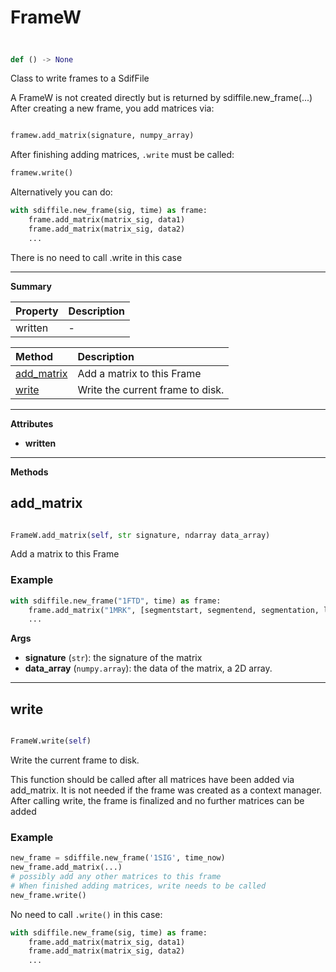 # FrameW
## 


```python

def () -> None

```


Class to write frames to a SdifFile


A FrameW is not created directly but is returned by sdiffile.new_frame(...)
After creating a new frame, you add matrices via:

```python

framew.add_matrix(signature, numpy_array)

```

After finishing adding matrices, `.write` must be called:

```python
framew.write()
```

Alternatively you can do:

```python
with sdiffile.new_frame(sig, time) as frame:
    frame.add_matrix(matrix_sig, data1) 
    frame.add_matrix(matrix_sig, data2)
    ...
```

There is no need to call .write in this case


---------


**Summary**



| Property  | Description  |
| :-------- | :----------- |
| written | - |


| Method  | Description  |
| :------ | :----------- |
| [add_matrix](#add_matrix) | Add a matrix to this Frame |
| [write](#write) | Write the current frame to disk. |


---------


**Attributes**

* **written**


---------


**Methods**

## add\_matrix


```python

FrameW.add_matrix(self, str signature, ndarray data_array)

```


Add a matrix to this Frame


### Example

```python
with sdiffile.new_frame("1FTD", time) as frame:
    frame.add_matrix("1MRK", [segmentstart, segmentend, segmentation, label, periodmarker, transientmarker, transientid])
    ...
```



**Args**

* **signature** (`str`): the signature of the matrix
* **data_array** (`numpy.array`): the data of the matrix, a 2D array.

----------

## write


```python

FrameW.write(self)

```


Write the current frame to disk.


This function should be called after all matrices have been added
via add_matrix. It is not needed if the frame was created
as a context manager. After calling write, the frame is finalized
and no further matrices can be added


### Example

```python
new_frame = sdiffile.new_frame('1SIG', time_now)
new_frame.add_matrix(...)
# possibly add any other matrices to this frame
# When finished adding matrices, write needs to be called
new_frame.write()
```

No need to call `.write()` in this case:

```python
with sdiffile.new_frame(sig, time) as frame:
    frame.add_matrix(matrix_sig, data1)
    frame.add_matrix(matrix_sig, data2)
    ...
```
